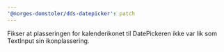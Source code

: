 ```yaml
---
'@norges-domstoler/dds-datepicker': patch
---
```


Fikser at plasseringen for kalenderikonet til DatePickeren ikke var lik som TextInput sin ikonplassering.
